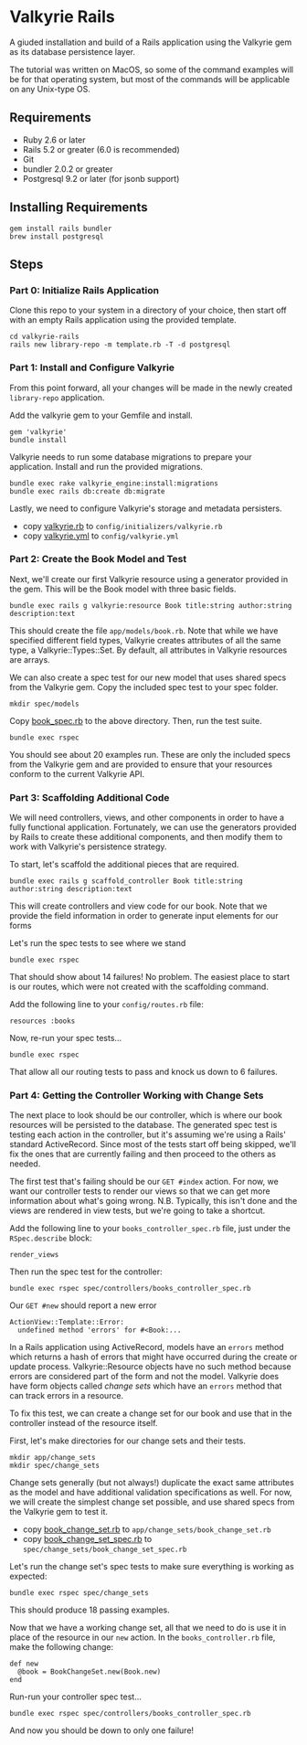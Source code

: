 # Valkyrie Rails

A giuded installation and build of a Rails application using the Valkyrie gem
as its database persistence layer.

The tutorial was written on MacOS, so some of the command examples will be
for that operating system, but most of the commands will be applicable on
any Unix-type OS.

## Requirements

* Ruby 2.6 or later
* Rails 5.2 or greater (6.0 is recommended)
* Git
* bundler 2.0.2 or greater
* Postgresql 9.2 or later (for jsonb support)

## Installing Requirements

    gem install rails bundler
    brew install postgresql

## Steps

### Part 0: Initialize Rails Application

Clone this repo to your system in a directory of your choice, then start off
with an empty Rails application using the provided template.

    cd valkyrie-rails
    rails new library-repo -m template.rb -T -d postgresql

### Part 1: Install and Configure Valkyrie

From this point forward, all your changes will be made in the newly created
`library-repo` application.

Add the valkyrie gem to your Gemfile and install.

    gem 'valkyrie'
    bundle install

Valkyrie needs to run some database migrations to prepare your application.
Install and run the provided migrations.

    bundle exec rake valkyrie_engine:install:migrations
    bundle exec rails db:create db:migrate

Lastly, we need to configure Valkyrie's storage and metadata persisters.

* copy [valkyrie.rb](examples/valkyrie.rb) to `config/initializers/valkyrie.rb`
* copy [valkyrie.yml](examples/valkyrie.yml) to `config/valkyrie.yml`

### Part 2: Create the Book Model and Test

Next, we'll create our first Valkyrie resource using a generator provided in the
gem. This will be the Book model with three basic fields.

    bundle exec rails g valkyrie:resource Book title:string author:string description:text

This should create the file `app/models/book.rb`. Note that while we have specified
different field types, Valkyrie creates attributes of all the same type,
a Valkyrie::Types::Set. By default, all attributes in Valkyrie resources are
arrays.

We can also create a spec test for our new model that uses shared specs from
the Valkyrie gem. Copy the included spec test to your spec folder.

    mkdir spec/models

Copy [book_spec.rb](examples/book_spec.rb) to the above directory. Then,
run the test suite.

    bundle exec rspec

You should see about 20 examples run. These are only the included specs from
the Valkyrie gem and are provided to ensure that your resources conform to the
current Valkyrie API.

### Part 3: Scaffolding Additional Code

We will need controllers, views, and other components in order to have a fully
functional application. Fortunately, we can use the generators provided by
Rails to create these additional components, and then modify them to work with
Valkyrie's persistence strategy.

To start, let's scaffold the additional pieces that are required.

    bundle exec rails g scaffold_controller Book title:string author:string description:text

This will create controllers and view code for our book. Note that we provide
the field information in order to generate input elements for our forms

Let's run the spec tests to see where we stand

    bundle exec rspec

That should show about 14 failures! No problem. The easiest place to start
is our routes, which were not created with the scaffolding command.

Add the following line to your `config/routes.rb` file:

    resources :books

Now, re-run your spec tests...

    bundle exec rspec

That allow all our routing tests to pass and knock us down to 6 failures.

### Part 4: Getting the Controller Working with Change Sets

The next place to look should be our controller, which is where our book
resources will be persisted to the database. The generated spec test is testing
each action in the controller, but it's assuming we're using a Rails' standard
ActiveRecord. Since most of the tests start off being skipped, we'll fix the
ones that are currently failing and then proceed to the others as needed.

The first test that's failing should be our `GET #index` action. For now, we
want our controller tests to render our views so that we can get more information
about what's going wrong. N.B. Typically, this isn't done and the views are
rendered in view tests, but we're going to take a shortcut.

Add the following line to your `books_controller_spec.rb` file, just under
the `RSpec.describe` block:

    render_views

Then run the spec test for the controller:

    bundle exec rspec spec/controllers/books_controller_spec.rb

Our `GET #new` should report a new error

    ActionView::Template::Error:
      undefined method 'errors' for #<Book:...

In a Rails application using ActiveRecord, models have an `errors` method
which returns a hash of errors that might have occurred during the create or
update process. Valkyrie::Resource objects have no such method because errors
are considered part of the form and not the model. Valkyrie does have form
objects called _change sets_ which have an `errors` method that can track
errors in a resource.

To fix this test, we can create a change set for our book and use that in the
controller instead of the resource itself.

First, let's make directories for our change sets and their tests.

    mkdir app/change_sets
    mkdir spec/change_sets

Change sets generally (but not always!) duplicate the exact same attributes
as the model and have additional validation specifications as well.
For now, we will create the simplest change set possible, and use shared specs
from the Valkyrie gem to test it.

* copy [book_change_set.rb](examples/book_change_set.rb) to `app/change_sets/book_change_set.rb`
* copy [book_change_set_spec.rb](examples/book_change_set_spec.rb) to `spec/change_sets/book_change_set_spec.rb`

Let's run the change set's spec tests to make sure everything is working as
expected:

    bundle exec rspec spec/change_sets

This should produce 18 passing examples.

Now that we have a working change set, all that we need to do is use it in
place of the resource in our `new` action. In the `books_controller.rb` file,
make the following change:

    def new
      @book = BookChangeSet.new(Book.new)
    end

Run-run your controller spec test...

    bundle exec rspec spec/controllers/books_controller_spec.rb

And now you should be down to only one failure!
